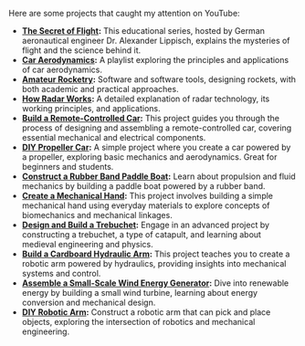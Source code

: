 
Here are some projects that caught my attention on YouTube:

- **[The Secret of Flight](https://youtube.com/playlist?list=PLwr4eb5N5Dr6qqVuHy__GMl9ORfcA9YP1&si=gjSWG_4zi8OAxj_C):** This educational series, hosted by German aeronautical engineer Dr. Alexander Lippisch, explains the mysteries of flight and the science behind it.
- **[Car Aerodynamics](https://youtube.com/playlist?list=PL52-wxMBN-Egg8v8X6ixIacFtq3Cw5fDz&si=vbRJVkkPc9Idm9R4):** A playlist exploring the principles and applications of car aerodynamics.
- **[Amateur Rocketry](https://youtu.be/sEzRzkGRpDQ?si=S6ATfBD3qYsMdAlC):** Software and software tools, designing rockets, with both academic and practical approaches.
- **[How Radar Works](https://youtu.be/igrN_wd_g74?si=X_nQd0mfVi0NMbUo):** A detailed explanation of radar technology, its working principles, and applications.
- **[Build a Remote-Controlled Car](https://www.youtube.com/watch?v=raBNdKhP1SY):** This project guides you through the process of designing and assembling a remote-controlled car, covering essential mechanical and electrical components.
- **[DIY Propeller Car](https://www.instructables.com/Propeller-Car/):** A simple project where you create a car powered by a propeller, exploring basic mechanics and aerodynamics. Great for beginners and students.
- **[Construct a Rubber Band Paddle Boat](https://www.youtube.com/watch?v=DYTg71UACfI):** Learn about propulsion and fluid mechanics by building a paddle boat powered by a rubber band.
- **[Create a Mechanical Hand](https://www.youtube.com/watch?v=OaKo8Qo-Y-E):** This project involves building a simple mechanical hand using everyday materials to explore concepts of biomechanics and mechanical linkages.
- **[Design and Build a Trebuchet](https://www.youtube.com/playlist?list=PLG8jJxkh2lGFht7CzSt01j8XCrpZ9s0TN):** Engage in an advanced project by constructing a trebuchet, a type of catapult, and learning about medieval engineering and physics.
- **[Build a Cardboard Hydraulic Arm](https://www.youtube.com/watch?v=8TqRo8BhBMk):** This project teaches you to create a robotic arm powered by hydraulics, providing insights into mechanical systems and control.
- **[Assemble a Small-Scale Wind Energy Generator](https://www.youtube.com/playlist?list=PLMva8iKkkrhRlXF3dA3Xn0wq8J0wjinjz):** Dive into renewable energy by building a small wind turbine, learning about energy conversion and mechanical design.
- **[DIY Robotic Arm](https://www.youtube.com/watch?v=raBNdKhP1SY):** Construct a robotic arm that can pick and place objects, exploring the intersection of robotics and mechanical engineering.
